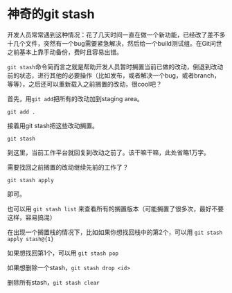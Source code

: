 # 神奇的git stash

开发人员常常遇到这种情况：花了几天时间一直在做一个新功能，已经改了差不多十几个文件，突然有一个bug需要紧急解决，然后给一个build测试组。在Git问世之前基本上靠手动备份，费时且容易出错。

`git stash`命令简而言之就是帮助开发人员暂时搁置当前已做的改动，倒退到改动前的状态，进行其他的必要操作（比如发布，或者解决一个bug，或者branch，等等），之后还可以重新载入之前搁置的改动，很cool吧？

首先，用`git add`把所有的改动加到staging area。

    git add .

接着用git stash把这些改动搁置。

    git stash

到这里，当前工作平台就回复到改动之前了。该干嘛干嘛，此处省略1万字。

需要找回之前搁置的改动继续先前的工作了？

    git stash apply 

即可。

也可以用 `git stash list` 来查看所有的搁置版本（可能搁置了很多次，最好不要这样，容易搞混）

在出现一个搁置栈的情况下，比如如果你想找回栈中的第2个，可以用 `git stash apply stash@{1}`

如果想找回第1个，可以用 `git stash pop`

如果想删除一个stash，`git stash drop <id>`

删除所有stash，`git stash clear`

